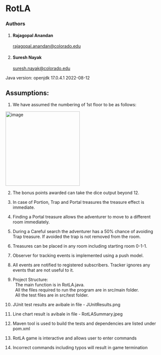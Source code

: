 # RotLA

### Authors

1. #### Rajagopal Anandan
    rajagopal.anandan@colorado.edu

1. #### Suresh Nayak 
     suresh.nayak@colorado.edu



Java version: openjdk 17.0.4.1 2022-08-12

## Assumptions:
1. We have assumed the numbering of 1st floor to be as follows:  
  <img width="244" alt="image" src="https://user-images.githubusercontent.com/42914453/192075159-9274e023-8b25-4a4c-8bc7-2ee4c3354768.png">

2. The bonus points awarded can take the dice output beyond 12.

3. In case of Portion, Trap and Portal treasures the treasure effect is immediate.
4. Finding a Portal treasure allows the adventurer to move to a different room immediately.
5. During a Careful search the adventurer has a 50% chance of avoiding Trap treasure. If avoided the trap is not removed from the room.
6. Treasures can be placed in any room including starting room 0-1-1.
7. Observer for tracking events is implemented using a push model.
8. All events are notified to registered subscribers. Tracker ignores any events that are not useful to it. 
9. Project Structure:  
  &nbsp; The main function is in RotLA.java.  
  &nbsp; All the files required to run the program are in src/main folder.  
  &nbsp; All the test files are in src/test folder.
10. JUnit test results are avibale in file - JUnitResults.png
11. Line chart result is avibale in file - RotLASummary.jpeg
12. Maven tool is used to build the tests and dependencies are listed under pom.xml
13. RotLA game is interactive and allows user to enter commands
14. Incorrect commands including typos will result in game termination
